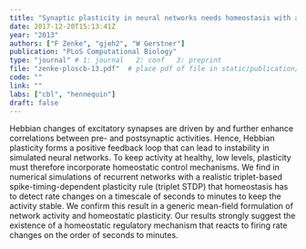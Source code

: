```yaml
---
title: "Synaptic plasticity in neural networks needs homeostasis with a fast rate detector"
date: 2017-12-20T15:13:41Z
year: "2013"
authors: ["F Zenke", "gjeh2", "W Gerstner"]
publication: "PLoS Computational Biology"
type: "journal" # 1: journal   2: conf   3: preprint
file: "zenke-ploscb-13.pdf"  # place pdf of file in static/publication/
code: ""
link: ""
labs: ["cbl", "hennequin"]
draft: false
---
```


Hebbian changes of excitatory synapses are driven by and further enhance
correlations between pre- and postsynaptic activities. Hence, Hebbian
plasticity forms a positive feedback loop that can lead to instability in
simulated neural networks.  To keep activity at healthy, low levels, plasticity
must therefore incorporate homeostatic control mechanisms. We find in numerical
simulations of recurrent networks with a realistic triplet-based
spike-timing-dependent plasticity rule (triplet STDP) that homeostasis has to
detect rate changes on a timescale of seconds to minutes to keep the activity
stable. We confirm this result in a generic mean-field formulation of network
activity and homeostatic plasticity. Our results strongly suggest the existence
of a homeostatic regulatory mechanism that reacts to firing rate changes on the
order of seconds to minutes.

